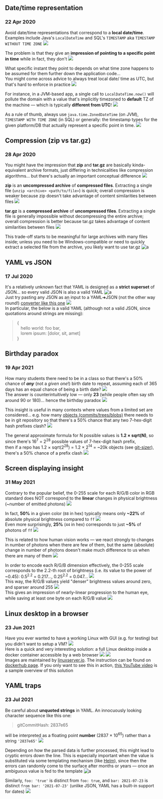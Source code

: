## Date/time representation
### 22 Apr 2020

Avoid date/time representations that correspond to
a **local date/time**. Examples include Java's `LocalDateTime`
and SQL's `TIMESTAMP` aka `TIMESTAMP WITHOUT TIME ZONE` ![](stop-sign)

The problem is that they give an **impression of pointing
to a specific point in time** while in fact, they don't ![](bangbang)

What specific instant they point to depends on what
time zone happens to be assumed for them further down
the application code...<br/>
You might come across advice to always treat local date/
time as UTC, but that's hard to enforce in practice ![](niby-czlowiek-wiedzial)

For instance, in a JVM-based app, a single call to
`LocalDateTime.now()` will pollute the domain with a
value that's implicitly timezoned to **default** TZ of
the machine &mdash; which is typically **different from UTC**! ![](scream)

As a rule of thumb, always use `java.time.ZonedDateTime` (on JVM),
`TIMESTAMP WITH TIME ZONE` (in SQL) or generally: the timestamp types
for the given platform/DB that actually represent a specific point in time. ![](spurdo-thumbs-up)


## Compression (zip vs tar.gz)
### 28 Apr 2020

You might have the impression that **zip** and
**tar.gz** are basically kinda-equivalent archive
formats, just differing in technicalities like
compression algorithms... but there's actually
an important conceptual difference ![](goncern)

**zip** is an **uncompressed archive** of **compressed
files**. Extracting a single file (`unzip <archive>
<path/to/file>`) is quick; overall compression
is weaker because zip doesn't take advantage
of content similarities between files ![](windows)

**tar.gz** is a **compressed archive** of **uncompressed
files**. Extracting a single file is generally impossible
without decompressing the entire archive;
overall compression is better because tar.gz takes
advantage of content similarities between files ![](linux)

This trade-off starts to be meaningful for large
archives with many files inside; unless you need
to be Windows-compatible or need to quickly extract
a selected file from the archive, you likely
want to use tar.gz ![a](head-banging-parrot)


## YAML vs JSON
### 17 Jul 2020

It's a relatively unknown fact that YAML is designed as a **strict superset** of JSON... so every valid JSON is also a valid YAML ![a](cooo) <br/>
Just try pasting any JSON as an input to a YAML&#10140;JSON (not the other way round!)
[converter like this one](http://onlineyamltools.com/convert-yaml-to-json) ![](wrench) <br/>
In particular, the below is a valid YAML
(although not a valid JSON, since quotations around strings are missing):

> { <br/>
> &nbsp;&nbsp; hello world: foo bar, <br/>
> &nbsp;&nbsp; lorem ipsum: [dolor, sit, amet] <br/>
> } <br/>


## Birthday paradox
### 19 Apr 2021

How many students there need to be in a class so that there's a 50% chance of _**any**_
(not a _given one_!) birth date to repeat, assuming each of 365 days has an equal chance
of being a birth date? ![](birthday) <br/>
The answer is counterintuitively low &mdash; only **23** (while people often say sth around 90 or 180)...
hence the birthday paradox ![](surprised_pikachu)

This insight is useful in many contexts where values from a limited set are considered...
e.g. how many [objects (commits/trees/blobs)](#git/commit-storage) there needs to be in git repository
so that there's a 50% chance that any two 7-hex-digit hash prefixes clash? ![](git)

The general approximate formula for N possible values is **1.2 × sqrt(N)**,
so since there's 16<sup>7</sup> = 2<sup>28</sup> possible values of 7-hex-digit hash prefix, <br/>
then if a repo has 1.2 × sqrt(2<sup>28</sup>) = 1.2 × 2<sup>14</sup> = ~20k objects (see [git-sizer](https://github.com/github/git-sizer)),
there's a 50% chance of a prefix clash ![](crossed_swords)


## Screen displaying insight
### 31 May 2021

Contrary to the popular belief, the 0-255 scale for each R/G/B color in RGB standard does NOT correspond to the **linear** changes
in physical brightness (~number of emitted photons) ![](stop-sign)

In fact, **50%** in a given color (`88` in hex) typically means only **~22%** of absolute physical brightness compared to `ff` ![](hushed) <br/>
Even more surprisingly, **25%** (`44` in hex) corresponds to just **~5%** of photons of `ff` ![](not-stonks)

This is related to how human vision works &mdash; we react strongly to changes in number of photons when there are few of them,
but the same (absolute) change in number of photons doesn't make much difference to us when there are many of them ![](eye)

In order to encode each R/G/B dimension effectively, the 0-255 scale corresponds to the 2.2-th root of brightness
(i.e. its value to the power of ~0.45): 0.5<sup>2.2</sup> = 0.217..., 0.25<sup>2.2</sup> = 0.047... ![](sqrt) <br/>
This way, the R/G/B values yield "denser" brightness values around zero, and sparser around 255 ![](chart_with_upwards_trend) <br/>
This gives an impression of nearly-linear progression to the human eye, while saving at least one byte on each R/G/B value ![](spurdo-thumbs-up)


## Linux desktop in a browser
### 23 Jun 2021

Have you ever wanted to have a working Linux with GUI (e.g. for testing) but you didn't want to setup a VM? ![](linux) <br/>
Here is a quick and very interesting solution: a full Linux desktop inside a docker container accessible by a web browser ![](docker) ![](web) <br/>
Images are maintained by [linuxserver.io](http://linuxserver.io/). The instruction can be found on [dockerhub page](https://hub.docker.com/r/linuxserver/webtop).
If you only want to see this in action, [this YouTube video](https://www.youtube.com/watch?v=Gd9bvdkIXOQ) is a sample overview of this solution


## YAML traps
### 23 Jul 2021

Be careful about **unquoted strings** in YAML. An innocuously looking character sequence like this one:
> gitCommitHash: 2837e65

will be interpreted as a floating point **number** (2837 × 10<sup>65</sup>) rather than a string `'2837e65'` ![](no_good)

Depending on how the parsed data is further processed, this might lead to cryptic errors down the line.
This is especially important when the value is substituted via some templating mechanism (like [Helm](https://helm.sh/)),
since then the errors can randomly come to the surface after months or years &mdash; once an ambiguous value is fed to the template ![a](this_is_fine)

Similarly, `foo: 'true'` is distinct from `foo: true`, and `bar: 2021-07-23` is distinct `from bar: '2021-07-23'`
(unlike JSON, YAML has a built-in support for dates) ![](calendar)
